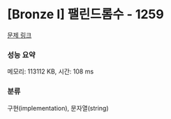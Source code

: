 # [Bronze I] 팰린드롬수 - 1259 

[문제 링크](https://www.acmicpc.net/problem/1259) 

### 성능 요약

메모리: 113112 KB, 시간: 108 ms

### 분류

구현(implementation), 문자열(string)

